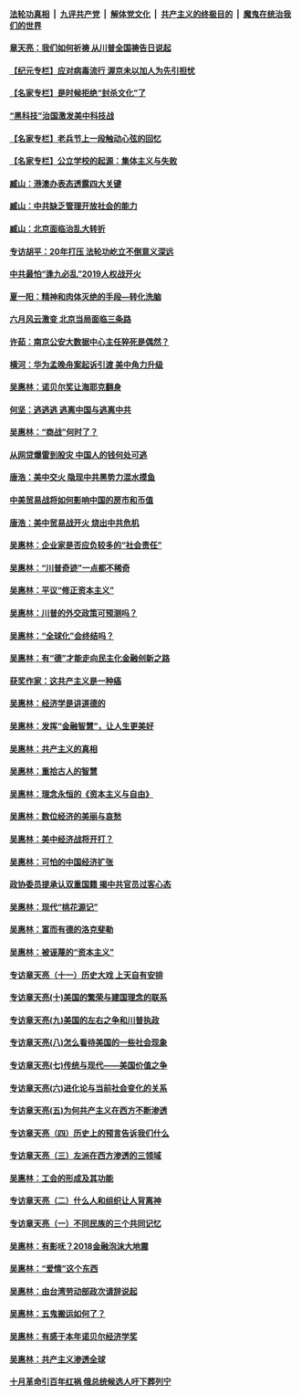 ####  [法轮功真相](../../../../basic/blob/master/README.md?t=07010801) &nbsp;|&nbsp; [九评共产党](../../../../9ping.md/blob/master/README.md?t=07010801) &nbsp;|&nbsp; [解体党文化](../../../../jtdwh.md/blob/master/README.md?t=07010801)  &nbsp;|&nbsp; [共产主义的终极目的](../../../../gczydzjmd.md/blob/master/README.md?t=07010801) &nbsp;|&nbsp; [魔鬼在统治我们的世界](../../../../mgztzwmdsj.md/blob/master/README.md?t=07010801) 

#### [章天亮：我们如何祈祷 从川普全国祷告日说起](../pages/nsc423/n11944627.md?t=07010801) 

#### [【纪元专栏】应对病毒流行 渥京未以加人为先引担忧](../pages/nsc423/n11875714.md?t=07010801) 

#### [【名家专栏】是时候拒绝“封杀文化”了](../pages/nsc423/n11814093.md?t=07010801) 

#### [“黑科技”治国激发美中科技战](../pages/nsc423/n11638056.md?t=07010801) 

#### [【名家专栏】老兵节上一段触动心弦的回忆](../pages/nsc423/n11646016.md?t=07010801) 

#### [【名家专栏】公立学校的起源：集体主义与失败](../pages/nsc423/n11601833.md?t=07010801) 

#### [臧山：港澳办表态透露四大关键](../pages/nsc423/n11421628.md?t=07010801) 

#### [臧山：中共缺乏管理开放社会的能力](../pages/nsc423/n11407457.md?t=07010801) 

#### [臧山：北京面临治乱大转折](../pages/nsc423/n11406895.md?t=07010801) 

#### [专访胡平：20年打压 法轮功屹立不倒意义深远](../pages/nsc423/n11398800.md?t=07010801) 

#### [中共最怕“逢九必乱”2019人权战开火](../pages/nsc423/n11385248.md?t=07010801) 

#### [夏一阳：精神和肉体灭绝的手段—转化洗脑](../pages/nsc423/n11368250.md?t=07010801) 

#### [六月风云激变 北京当局面临三条路](../pages/nsc423/n11313668.md?t=07010801) 

#### [许茹：南京公安大数据中心主任猝死是偶然？](../pages/nsc423/n11064744.md?t=07010801) 

#### [横河：华为孟晚舟案起诉引渡 美中角力升级](../pages/nsc423/n11027230.md?t=07010801) 

#### [吴惠林：诺贝尔奖让海耶克翻身](../pages/nsc423/n10890049.md?t=07010801) 

#### [何坚：逃逃逃 逃离中国与逃离中共](../pages/nsc423/n10592891.md?t=07010801) 

#### [吴惠林：“商战”何时了？](../pages/nsc423/n10573558.md?t=07010801) 

#### [从网贷爆雷到股灾 中国人的钱何处可逃](../pages/nsc423/n10572800.md?t=07010801) 

#### [唐浩：美中交火 隐现中共黑势力混水摸鱼](../pages/nsc423/n10544040.md?t=07010801) 

#### [中美贸易战将如何影响中国的房市和币值](../pages/nsc423/n10543697.md?t=07010801) 

#### [唐浩：美中贸易战开火 烧出中共危机](../pages/nsc423/n10540126.md?t=07010801) 

#### [吴惠林：企业家是否应负较多的“社会责任”](../pages/nsc423/n10535022.md?t=07010801) 

#### [吴惠林：“川普奇迹”一点都不稀奇](../pages/nsc423/n10512808.md?t=07010801) 

#### [吴惠林：平议“修正资本主义”](../pages/nsc423/n10495724.md?t=07010801) 

#### [吴惠林：川普的外交政策可预测吗？](../pages/nsc423/n10462387.md?t=07010801) 

#### [吴惠林：“全球化”会终结吗？](../pages/nsc423/n10452838.md?t=07010801) 

#### [吴惠林：有“德”才能走向民主化金融创新之路](../pages/nsc423/n10432292.md?t=07010801) 

#### [获奖作家：这共产主义是一种癌](../pages/nsc423/n10431541.md?t=07010801) 

#### [吴惠林：经济学是讲道德的](../pages/nsc423/n10398014.md?t=07010801) 

#### [吴惠林：发挥“金融智慧”，让人生更美好](../pages/nsc423/n10375019.md?t=07010801) 

#### [吴惠林：共产主义的真相](../pages/nsc423/n10351394.md?t=07010801) 

#### [吴惠林：重拾古人的智慧](../pages/nsc423/n10337691.md?t=07010801) 

#### [吴惠林：理念永恒的《资本主义与自由》](../pages/nsc423/n10316274.md?t=07010801) 

#### [吴惠林：数位经济的美丽与哀愁](../pages/nsc423/n10292946.md?t=07010801) 

#### [吴惠林：美中经济战将开打？](../pages/nsc423/n10258825.md?t=07010801) 

#### [吴惠林：可怕的中国经济扩张](../pages/nsc423/n10219147.md?t=07010801) 

#### [政协委员提承认双重国籍 揭中共官员过客心态](../pages/nsc423/n10208809.md?t=07010801) 

#### [吴惠林：现代“桃花源记”](../pages/nsc423/n10185234.md?t=07010801) 

#### [吴惠林：富而有德的洛克斐勒](../pages/nsc423/n10142264.md?t=07010801) 

#### [吴惠林：被诬蔑的“资本主义”](../pages/nsc423/n10124816.md?t=07010801) 

#### [专访章天亮（十一）历史大戏 上天自有安排](../pages/nsc423/n10094905.md?t=07010801) 

#### [专访章天亮(十)美国的繁荣与建国理念的联系](../pages/nsc423/n10094899.md?t=07010801) 

#### [专访章天亮(九)美国的左右之争和川普执政](../pages/nsc423/n10094889.md?t=07010801) 

#### [专访章天亮(八)怎么看待美国的一些社会现象](../pages/nsc423/n10094857.md?t=07010801) 

#### [专访章天亮(七)传统与现代——美国价值之争](../pages/nsc423/n10093140.md?t=07010801) 

#### [专访章天亮(六)进化论与当前社会变化的关系](../pages/nsc423/n10092036.md?t=07010801) 

#### [专访章天亮(五)为何共产主义在西方不断渗透](../pages/nsc423/n10083620.md?t=07010801) 

#### [专访章天亮（四）历史上的预言告诉我们什么](../pages/nsc423/n10083606.md?t=07010801) 

#### [专访章天亮（三）左派在西方渗透的三领域](../pages/nsc423/n10081115.md?t=07010801) 

#### [吴惠林：工会的形成及其功能](../pages/nsc423/n10080633.md?t=07010801) 

#### [专访章天亮（二）什么人和组织让人背离神](../pages/nsc423/n10076637.md?t=07010801) 

#### [专访章天亮（一）不同民族的三个共同记忆](../pages/nsc423/n10074188.md?t=07010801) 

#### [吴惠林：有影呒？2018金融泡沫大地震](../pages/nsc423/n10040534.md?t=07010801) 

#### [吴惠林：“爱情”这个东西](../pages/nsc423/n10019423.md?t=07010801) 

#### [吴惠林：由台湾劳动部政次请辞说起](../pages/nsc423/n9979679.md?t=07010801) 

#### [吴惠林：五鬼搬运如何了？](../pages/nsc423/n9925338.md?t=07010801) 

#### [吴惠林：有感于本年诺贝尔经济学奖](../pages/nsc423/n9871883.md?t=07010801) 

#### [吴惠林：共产主义渗透全球](../pages/nsc423/n9812748.md?t=07010801) 

#### [十月革命引百年红祸 俄总统候选人吁下葬列宁](../pages/nsc423/n9810182.md?t=07010801) 

